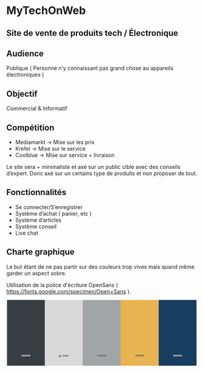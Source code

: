 # MyTechOnWeb

## Site de vente de produits tech / Électronique

## Audience

Publique ( Personne n’y connaissant pas grand chose au appareils électroniques )


## Objectif 

Commercial & Informatif

## Compétition 


- Mediamarkt -> Mise sur les prix
- Krefel -> Mise sur le service 
- Coolblue -> Mise sur service + livraison 

Le site sera + minimaliste et axé sur un public cible avec des conseils d’expert.
Donc axé sur un certains type de produits et non proposer de tout.

## Fonctionnalités 


- Se connecter/S’enregistrer
- Système d’achat ( panier, etc )
- Système d’articles
- Système conseil
- Live chat

## Charte graphique 


Le but étant de ne pas partir sur des couleurs trop vives mais quand même garder un aspect sobre.

Utilisation de la police d'écriture OpenSans ( https://fonts.google.com/specimen/Open+Sans ).

![alt text](https://github.com/SimplyV/MyTechOnWeb/blob/main/color-chart.png "Charte Graphique")






